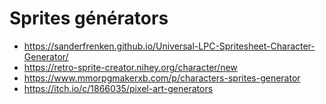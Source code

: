 # Sprites générators

* <https://sanderfrenken.github.io/Universal-LPC-Spritesheet-Character-Generator/>
* <https://retro-sprite-creator.nihey.org/character/new>
* <https://www.mmorpgmakerxb.com/p/characters-sprites-generator>
* <https://itch.io/c/1866035/pixel-art-generators>
